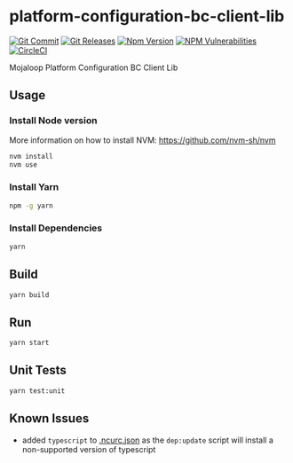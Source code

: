 # platform-configuration-bc-client-lib

[![Git Commit](https://img.shields.io/github/last-commit/mojaloop/platform-configuration-bc.svg?style=flat)](https://github.com/mojaloop/platform-configuration-bc/commits/master)
[![Git Releases](https://img.shields.io/github/release/mojaloop/platform-configuration-bc.svg?style=flat)](https://github.com/mojaloop/platform-configuration-bc/releases)
[![Npm Version](https://img.shields.io/npm/v/@mojaloop/platform-configuration-bc-client-lib.svg?style=flat)](https://www.npmjs.com/package/@mojaloop/platform-configuration-bc-client-lib)
[![NPM Vulnerabilities](https://img.shields.io/snyk/vulnerabilities/npm/@mojaloop/platform-configuration-bc-client-lib.svg?style=flat)](https://www.npmjs.com/package/@mojaloop/platform-configuration-bc-client-lib)
[![CircleCI](https://circleci.com/gh/mojaloop/platform-configuration-bc.svg?style=svg)](https://circleci.com/gh/mojaloop/platform-configuration-bc)

Mojaloop Platform Configuration BC Client Lib

## Usage

### Install Node version

More information on how to install NVM: https://github.com/nvm-sh/nvm

```bash
nvm install
nvm use
```

### Install Yarn

```bash
npm -g yarn
```

### Install Dependencies

```bash
yarn
```

## Build

```bash
yarn build
```

## Run

```bash
yarn start
```

## Unit Tests

```bash
yarn test:unit
```

## Known Issues

- added `typescript` to [.ncurc.json](./.ncurc.json) as the `dep:update` script will install a non-supported version of typescript
